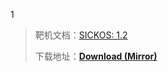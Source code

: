 1

> 靶机文档：[SICKOS: 1.2](https://www.vulnhub.com/entry/sickos-12,144/)
>
> 下载地址：[**Download (Mirror)**](https://download.vulnhub.com/sickos/sick0s1.2.zip)